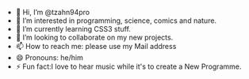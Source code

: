 - 👋 Hi, I’m @tzahn94pro
- 👀 I’m interested in programming, science, comics and nature.
- 🌱 I’m currently learning CSS3 stuff.
- 💞️ I’m looking to collaborate on my new projects. 
- 📫 How to reach me: please use my Mail address
- 😄 Pronouns: he/him
- ⚡ Fun fact:I love to hear music while it's to create a New Programme. 

<!---
tzahn94pro/tzahn94pro is a ✨ special ✨ repository because its `README.md` (this file) appears on your GitHub profile.
You can click the Preview link to take a look at your changes.
--->
